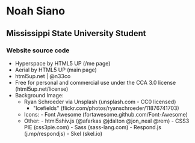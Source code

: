 # Noah Siano
## Mississippi State University Student


### Website source code
- Hyperspace by HTML5 UP (/me page)
- Aerial by HTML5 UP (main page)
- html5up.net | @n33co
- Free for personal and commercial use under the CCA 3.0 license (html5up.net/license)
- Background Image:
	- Ryan Schroeder via Unsplash (unsplash.com - CC0 licensed)
		- "Icefields" (flickr.com/photos/ryanschroeder/11876741703)
  - Icons:
		- Font Awesome (fortawesome.github.com/Font-Awesome)
  - Other:
		- html5shiv.js (@afarkas @jdalton @jon_neal @rem)
		- CSS3 PIE (css3pie.com)
		- Sass (sass-lang.com)
		- Respond.js (j.mp/respondjs)
		- Skel (skel.io)
